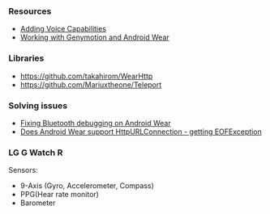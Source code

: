 ### Resources
* [Adding Voice Capabilities](http://developer.android.com/training/wearables/apps/voice.html)
* [Working with Genymotion and Android Wear](http://joelifernandes.com/android/working-genymotion-android-wear/)

### Libraries
* https://github.com/takahirom/WearHttp
* https://github.com/Mariuxtheone/Teleport

### Solving issues
* [Fixing Bluetooth debugging on Android Wear](http://melix.github.io/blog/2014/10/android-moto360.html)
* [Does Android Wear support HttpURLConnection - getting EOFException](http://stackoverflow.com/questions/24717538/does-android-wear-support-httpurlconnection-getting-eofexception)

### LG G Watch R
Sensors:
* 9-Axis (Gyro, Accelerometer, Compass)
* PPG(Hear rate monitor)
* Barometer 
